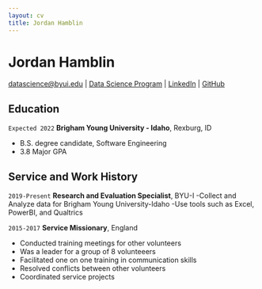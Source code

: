 ```yaml
---
layout: cv
title: Jordan Hamblin
---
```

# Jordan Hamblin

<div id="webaddress">
<a href="ham15041@byui.edu">datascience@byui.edu</a>
| <a href="https://byuidatascience.github.io/development.html">Data Science Program</a>
| <a href="https://www.linkedin.com/in/jordan-hamblin-5b0543194/">LinkedIn</a>
| <a href="https://github.com/byuids-resumes">GitHub</a>
</div>

<!-- https://www.monique.tech/the-art-of-markdown -->

## Education

`Expected 2022`
__Brigham Young University - Idaho__, Rexburg, ID
- B.S. degree candidate, Software Engineering
- 3.8 Major GPA

## Service and Work History

`2019-Present`
__Research and Evaluation Specialist__, BYU-I
-Collect and Analyze data for Brigham Young University-Idaho
-Use tools such as Excel, PowerBI, and Qualtrics


`2015-2017`
__Service Missionary__, England
- Conducted training meetings for other volunteers
- Was a leader for a group of 8 volunteeers
- Facilitated one on one training in communication skills
- Resolved conflicts between other volunteers
- Coordinated service projects


<!-- ### Footer

Last updated: March 2021 -->


